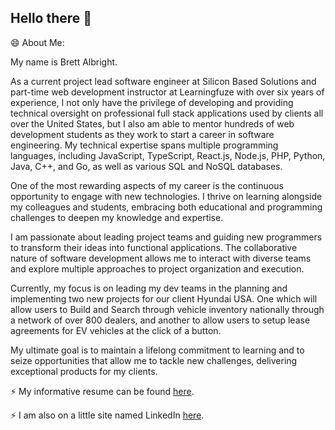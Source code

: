 ## Hello there 👋

😄 About Me:

My name is Brett Albright.

As a current project lead software engineer at Silicon Based Solutions and part-time web development instructor at Learningfuze with over six years of experience, I not only have the privilege of developing and providing technical oversight on professional full stack applications used by clients all over the United States, but I also am able to mentor hundreds of web development students as they work to start a career in software engineering. My technical expertise spans multiple programming languages, including JavaScript, TypeScript, React.js, Node.js, PHP, Python, Java, C++, and Go, as well as various SQL and NoSQL databases.

One of the most rewarding aspects of my career is the continuous opportunity to engage with new technologies. I thrive on learning alongside my colleagues and students, embracing both educational and programming challenges to deepen my knowledge and expertise.

I am passionate about leading project teams and guiding new programmers to transform their ideas into functional applications. The collaborative nature of software development allows me to interact with diverse teams and explore multiple approaches to project organization and execution.

Currently, my focus is on leading my dev teams in the planning and implementing two new projects for our client Hyundai USA. One which will allow users to Build and Search through vehicle inventory nationally through a network of over 800 dealers, and another to allow users to setup lease agreements for EV vehicles at the click of a button.

My ultimate goal is to maintain a lifelong commitment to learning and to seize opportunities that allow me to tackle new challenges, delivering exceptional products for my clients.

⚡ My informative resume can be found [here](./assests/Brett-Albright-Resume.pdf).

⚡ I am also on a little site named LinkedIn [here](https://www.linkedin.com/in/brett-albright/).





<!-- - 🔭 I’m currently working on ...
- 🌱 I’m currently learning ...
- 👯 I’m looking to collaborate on ...
- 🤔 I’m looking for help with ...
- 💬 Ask me about ...
- 📫 How to reach me: ...

- ⚡ Fun fact: ... -->
